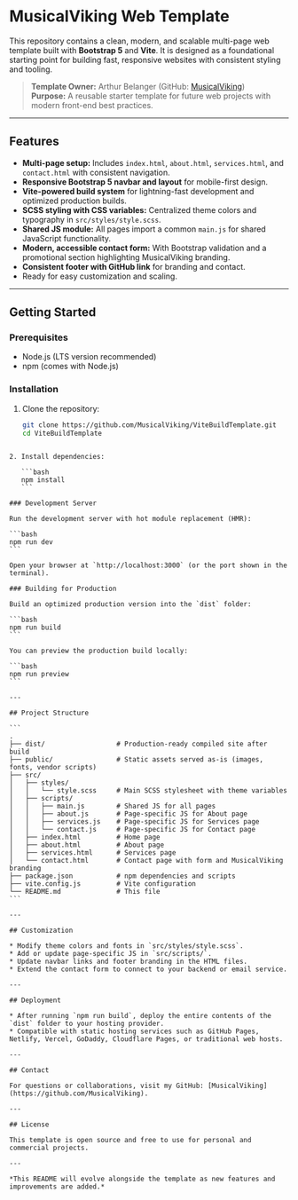 # MusicalViking Web Template

This repository contains a clean, modern, and scalable multi-page web template built with **Bootstrap 5** and **Vite**. It is designed as a foundational starting point for building fast, responsive websites with consistent styling and tooling.

> **Template Owner:** Arthur Belanger (GitHub: [MusicalViking](https://github.com/MusicalViking))  
> **Purpose:** A reusable starter template for future web projects with modern front-end best practices.

---

## Features

- **Multi-page setup:** Includes `index.html`, `about.html`, `services.html`, and `contact.html` with consistent navigation.
- **Responsive Bootstrap 5 navbar and layout** for mobile-first design.
- **Vite-powered build system** for lightning-fast development and optimized production builds.
- **SCSS styling with CSS variables:** Centralized theme colors and typography in `src/styles/style.scss`.
- **Shared JS module:** All pages import a common `main.js` for shared JavaScript functionality.
- **Modern, accessible contact form:** With Bootstrap validation and a promotional section highlighting MusicalViking branding.
- **Consistent footer with GitHub link** for branding and contact.
- Ready for easy customization and scaling.

---

## Getting Started

### Prerequisites

- Node.js (LTS version recommended)
- npm (comes with Node.js)

### Installation

1. Clone the repository:

   ```bash
   git clone https://github.com/MusicalViking/ViteBuildTemplate.git
   cd ViteBuildTemplate
   ```

````

2. Install dependencies:

   ```bash
   npm install
   ```

### Development Server

Run the development server with hot module replacement (HMR):

```bash
npm run dev
```

Open your browser at `http://localhost:3000` (or the port shown in the terminal).

### Building for Production

Build an optimized production version into the `dist` folder:

```bash
npm run build
```

You can preview the production build locally:

```bash
npm run preview
```

---

## Project Structure

```
.
├── dist/                  # Production-ready compiled site after build
├── public/                # Static assets served as-is (images, fonts, vendor scripts)
├── src/
│   ├── styles/
│   │   └── style.scss     # Main SCSS stylesheet with theme variables
│   ├── scripts/
│   │   ├── main.js        # Shared JS for all pages
│   │   ├── about.js       # Page-specific JS for About page
│   │   ├── services.js    # Page-specific JS for Services page
│   │   └── contact.js     # Page-specific JS for Contact page
│   ├── index.html         # Home page
│   ├── about.html         # About page
│   ├── services.html      # Services page
│   └── contact.html       # Contact page with form and MusicalViking branding
├── package.json           # npm dependencies and scripts
├── vite.config.js         # Vite configuration
└── README.md              # This file
```

---

## Customization

* Modify theme colors and fonts in `src/styles/style.scss`.
* Add or update page-specific JS in `src/scripts/`.
* Update navbar links and footer branding in the HTML files.
* Extend the contact form to connect to your backend or email service.

---

## Deployment

* After running `npm run build`, deploy the entire contents of the `dist` folder to your hosting provider.
* Compatible with static hosting services such as GitHub Pages, Netlify, Vercel, GoDaddy, Cloudflare Pages, or traditional web hosts.

---

## Contact

For questions or collaborations, visit my GitHub: [MusicalViking](https://github.com/MusicalViking).

---

## License

This template is open source and free to use for personal and commercial projects.

---

*This README will evolve alongside the template as new features and improvements are added.*
````
